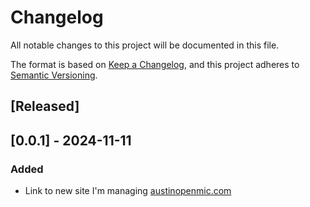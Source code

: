 # Changelog
All notable changes to this project will be documented in this file.

The format is based on [Keep a Changelog](https://keepachangelog.com/en/1.0.0/),
and this project adheres to [Semantic Versioning](https://semver.org/spec/v2.0.0.html).

## [Released]

## [0.0.1] - 2024-11-11
### Added
- Link to new site I'm managing [austinopenmic.com](https://austinopenmic.com/)